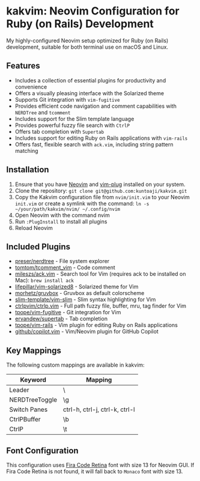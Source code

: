 # kakvim: Neovim Configuration for Ruby (on Rails) Development

My highly-configured Neovim setup optimized for Ruby (on Rails) development, suitable for both terminal use on macOS and Linux.

## Features

* Includes a collection of essential plugins for productivity and convenience
* Offers a visually pleasing interface with the Solarized theme
* Supports Git integration with `vim-fugitive`
* Provides efficient code navigation and comment capabilities with `NERDTree` and `tcomment`
* Includes support for the Slim template language
* Provides powerful fuzzy file search with `CtrlP`
* Offers tab completion with `Supertab`
* Includes support for editing Ruby on Rails applications with `vim-rails`
* Offers fast, flexible search with `ack.vim`, including string pattern matching

## Installation

1. Ensure that you have [Neovim](https://neovim.io) and [vim-plug](https://github.com/junegunn/vim-plug) installed on your system.
2. Clone the repository: `git clone git@github.com:kuntoaji/kakvim.git`
3. Copy the Kakvim configuration file from `nvim/init.vim` to your Neovim `init.vim` or create a symlink with the command: `ln -s ~/your/path/kakvim/nvim/ ~/.config/nvim`
4. Open Neovim with the command nvim
5. Run `:PlugInstall` to install all plugins
6. Reload Neovim

## Included Plugins

* [preser/nerdtree](https://github.com/preservim/nerdtree) - File system explorer
* [tomtom/tcomment_vim](https://github.com/tomtom/tcomment_vim) - Code comment
* [mileszs/ack.vim](https://github.com/mileszs/ack.vim) - Search tool for Vim (requires ack to be installed on Mac): `brew install ack`
* [lifepillar/vim-solarized8](https://github.com/lifepillar/vim-solarized8) - Solarized theme for Vim
* [morhetz/gruvbox](https://github.com/morhetz/gruvbox) - Gruvbox as default colorscheme
* [slim-template/vim-slim](https://github.com/slim-template/vim-slim) - Slim syntax highlighting for Vim
* [ctrlpvim/ctrlp.vim](https://github.com/ctrlpvim/ctrlp.vim) - Full path fuzzy file, buffer, mru, tag finder for Vim
* [tpope/vim-fugitive](https://github.com/tpope/vim-fugitive) - Git integration for Vim
* [ervandew/supertab](https://github.com/ervandew/supertab) - Tab completion
* [tpope/vim-rails](https://github.com/tpope/vim-rails) - Vim plugin for editing Ruby on Rails applications
* [github/copilot.vim](https://github.com/github/copilot.vim) - Vim/Neovim plugin for GitHub Copilot

## Key Mappings

The following custom mappings are available in kakvim:

| Keyword        | Mapping                        |
| -------------  | -------------                  |
| Leader         | \                              |
| NERDTreeToggle | \g                             |
| Switch Panes   | ctrl-h, ctrl-j, ctrl-k, ctrl-l |
| CtrlPBuffer    | \b                             |
| CtrlP          | \t                             |

## Font Configuration

This configuration uses [Fira Code Retina](https://github.com/tonsky/FiraCode) font with size 13 for Neovim GUI. If Fira Code Retina is not found, it
will fall back to `Monaco` font with size 13.
